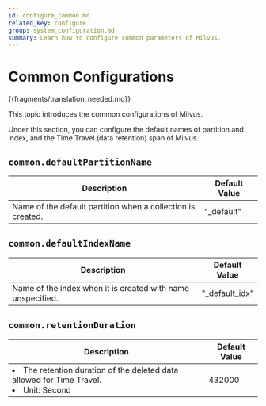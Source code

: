 ```yaml
---
id: configure_common.md
related_key: configure
group: system_configuration.md
summary: Learn how to configure common parameters of Milvus.
---
```


# Common Configurations

{{fragments/translation_needed.md}}

This topic introduces the common configurations of Milvus.

Under this section, you can configure the default names of partition and index, and the Time Travel (data retention) span of Milvus.

## `common.defaultPartitionName`

<table id="common.defaultPartitionName">
  <thead>
    <tr>
      <th class="width80">Description</th>
      <th class="width20">Default Value</th> 
    </tr>
  </thead>
  <tbody>
    <tr>
      <td>Name of the default partition when a collection is created.</td>
      <td>"_default"</td>
    </tr>
  </tbody>
</table>

## `common.defaultIndexName`

<table id="common.defaultPartitionName">
  <thead>
    <tr>
      <th class="width80">Description</th>
      <th class="width20">Default Value</th> 
    </tr>
  </thead>
  <tbody>
    <tr>
      <td>Name of the index when it is created with name unspecified.</td>
      <td>"_default_idx"</td>
    </tr>
  </tbody>
</table>

## `common.retentionDuration`

<table id="common.retentionDuration">
  <thead>
    <tr>
      <th class="width80">Description</th>
      <th class="width20">Default Value</th> 
    </tr>
  </thead>
  <tbody>
    <tr>
      <td>
        <li>The retention duration of the deleted data allowed for Time Travel.</li>
        <li>Unit: Second</li>
      </td>
      <td>432000</td>
    </tr>
  </tbody>
</table>

